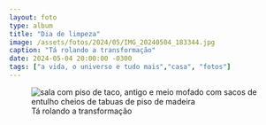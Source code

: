 ```yaml
---
layout: foto
type: album
title: "Dia de limpeza"
image: /assets/fotos/2024/05/IMG_20240504_183344.jpg
caption: "Tá rolando a transformação"
date: 2024-05-04 20:00:00 -0300
tags: ["a vida, o universo e tudo mais","casa", "fotos"]
---
```

<figure class="foto-post">
<img src="{{ site.baseurl }}/assets/fotos/2024/05/IMG_20240504_183344.jpg" alt="sala com piso de taco, antigo e meio mofado com sacos de entulho cheios de tabuas de piso de madeira" title="A limpeza passou por aqui">
<figcaption>Tá rolando a transformação</figcaption>
</figure>